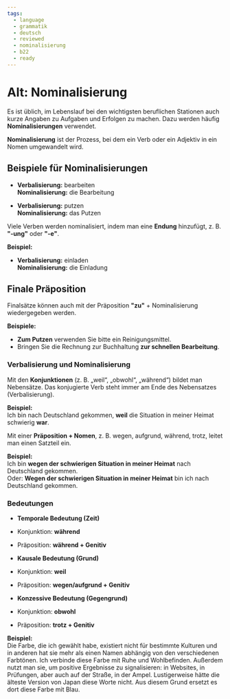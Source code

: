 ```yaml
---
tags:
  - language
  - grammatik
  - deutsch
  - reviewed
  - nominalisierung
  - b22
  - ready
---
```


# Alt: Nominalisierung  

Es ist üblich, im Lebenslauf bei den wichtigsten beruflichen Stationen auch kurze Angaben zu Aufgaben und Erfolgen zu machen. Dazu werden häufig __Nominalisierungen__ verwendet.  

__Nominalisierung__ ist der Prozess, bei dem ein Verb oder ein Adjektiv in ein Nomen umgewandelt wird.

## Beispiele für Nominalisierungen

- __Verbalisierung:__ bearbeiten  
  __Nominalisierung:__ die Bearbeitung  

- __Verbalisierung:__ putzen  
  __Nominalisierung:__ das Putzen  

Viele Verben werden nominalisiert, indem man eine __Endung__ hinzufügt, z. B. __"-ung"__ oder __"-e"__.  

__Beispiel:__

- __Verbalisierung:__ einladen  
  __Nominalisierung:__ die Einladung  

## Finale Präposition

Finalsätze können auch mit der Präposition __"zu"__ + Nominalisierung wiedergegeben werden.  

__Beispiele:__  

- __Zum Putzen__ verwenden Sie bitte ein Reinigungsmittel.  
- Bringen Sie die Rechnung zur Buchhaltung __zur schnellen Bearbeitung__.

### Verbalisierung und Nominalisierung

Mit den __Konjunktionen__ (z. B. „weil“, „obwohl“, „während“) bildet man Nebensätze. Das konjugierte Verb steht immer am Ende des Nebensatzes (Verbalisierung).  

__Beispiel:__  
Ich bin nach Deutschland gekommen, __weil__ die Situation in meiner Heimat schwierig __war__.  

Mit einer __Präposition + Nomen__, z. B. wegen, aufgrund, während, trotz, leitet man einen Satzteil ein.  

__Beispiel:__  
Ich bin __wegen der schwierigen Situation in meiner Heimat__ nach Deutschland gekommen.  
Oder: __Wegen der schwierigen Situation in meiner Heimat__ bin ich nach Deutschland gekommen.  

### Bedeutungen

- __Temporale Bedeutung (Zeit)__  
- Konjunktion: __während__  
- Präposition: __während + Genitiv__  

- __Kausale Bedeutung (Grund)__  
- Konjunktion: __weil__  
- Präposition: __wegen/aufgrund + Genitiv__  

- __Konzessive Bedeutung (Gegengrund)__  
- Konjunktion: __obwohl__  
- Präposition: __trotz + Genitiv__  

__Beispiel:__  
Die Farbe, die ich gewählt habe, existiert nicht für bestimmte Kulturen und in anderen hat sie mehr als einen Namen abhängig von den verschiedenen Farbtönen. Ich verbinde diese Farbe mit Ruhe und Wohlbefinden. Außerdem nutzt man sie, um positive Ergebnisse zu signalisieren: in Websites, in Prüfungen, aber auch auf der Straße, in der Ampel. Lustigerweise hätte die älteste Version von Japan diese Worte nicht. Aus diesem Grund ersetzt es dort diese Farbe mit Blau.
